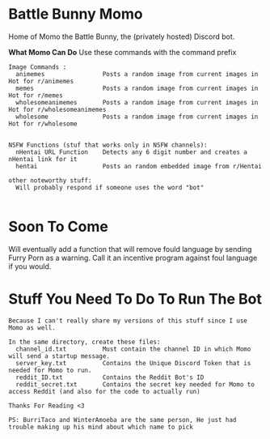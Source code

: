 # Battle Bunny Momo
Home of Momo the Battle Bunny, the (privately hosted) Discord bot. 



**What Momo Can Do**
Use these commands with the command prefix
```
Image Commands :
  animemes                Posts a random image from current images in Hot for r/animemes
  memes                   Posts a random image from current images in Hot for r/memes
  wholesomeanimemes       Posts a random image from current images in Hot for r/wholesomeanimemes
  wholesome               Posts a random image from current images in Hot for r/wholesome     


NSFW Functions (stuf that works only in NSFW channels):
  nHentai URL Function    Detects any 6 digit number and creates a nHentai link for it 
  hentai                  Posts an random embedded image from r/Hentai

other noteworthy stuff:
  Will probably respond if someone uses the word "bot"


```
    
# Soon To Come
  Will eventually add a function that will remove fould language by sending Furry Porn as a warning.
  Call it an incentive program against foul language if you would.


# Stuff You Need To Do To Run The Bot
```
Because I can't really share my versions of this stuff since I use Momo as well.

In the same directory, create these files:
  channel_id.txt          Must contain the channel ID in which Momo will send a startup message.
  server_key.txt          Contains the Unique Discord Token that is needed for Momo to run.
  reddit_ID.txt           Contains the Reddit Bot's ID
  reddit_secret.txt       Contains the secret key needed for Momo to access Reddit (and also for the code to actually run)
  
Thanks For Reading <3

PS: BurriTaco and WinterAmoeba are the same person, He just had trouble making up his mind about which name to pick

